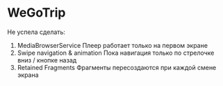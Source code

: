 # WeGoTrip
Не успела сделать:
1. MediaBrowserService 
   Плеер работает только на первом экране
2. Swipe navigation & animation 
   Пока навигация только по стрелочке вниз / кнопке назад
3. Retained Fragments
   Фрагменты пересоздаются при каждой смене экрана
